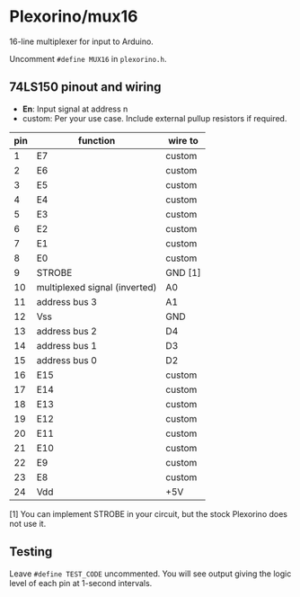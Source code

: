 # Plexorino/mux16

16-line multiplexer for input to Arduino.

Uncomment `#define MUX16` in `plexorino.h`.

## 74LS150 pinout and wiring

- **En**: Input signal at address n
- custom: Per your use case. Include external pullup resistors if required.

| pin | function |  wire to | 
|-----|----------|---------|
| 1   | E7  | custom |
| 2   | E6  | custom |
| 3   | E5  | custom |
| 4   | E4  | custom |
| 5   | E3  | custom |
| 6   | E2  | custom |
| 7   | E1  | custom |
| 8   | E0  | custom |
| 9   | STROBE | GND \[1\] |
| 10 | multiplexed signal (inverted) | A0 |
| 11 | address bus 3 | A1 |
| 12 | Vss | GND |
| 13 | address bus 2 | D4 |
| 14 | address bus 1 | D3 |
| 15 | address bus 0 | D2 |
| 16 | E15 | custom |
| 17 | E14 | custom | 
| 18 | E13 | custom | 
| 19 | E12 | custom | 
| 20 | E11 | custom |
| 21 | E10 | custom |
| 22 | E9  | custom |
| 23 | E8 | custom |
| 24 | Vdd | +5V |

 \[1\] You can implement STROBE in your circuit, but the stock Plexorino does not use it.

 ## Testing

Leave `#define TEST_CODE` uncommented. You will see output giving the logic level of each pin at 1-second intervals.
